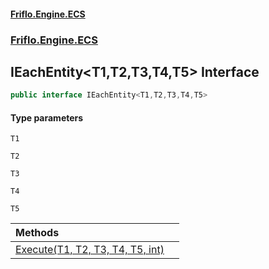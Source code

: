 #### [Friflo.Engine.ECS](index.md 'index')
### [Friflo.Engine.ECS](Friflo.Engine.ECS.md 'Friflo.Engine.ECS')

## IEachEntity<T1,T2,T3,T4,T5> Interface

```csharp
public interface IEachEntity<T1,T2,T3,T4,T5>
```
#### Type parameters

<a name='Friflo.Engine.ECS.IEachEntity_T1,T2,T3,T4,T5_.T1'></a>

`T1`

<a name='Friflo.Engine.ECS.IEachEntity_T1,T2,T3,T4,T5_.T2'></a>

`T2`

<a name='Friflo.Engine.ECS.IEachEntity_T1,T2,T3,T4,T5_.T3'></a>

`T3`

<a name='Friflo.Engine.ECS.IEachEntity_T1,T2,T3,T4,T5_.T4'></a>

`T4`

<a name='Friflo.Engine.ECS.IEachEntity_T1,T2,T3,T4,T5_.T5'></a>

`T5`

| Methods | |
| :--- | :--- |
| [Execute(T1, T2, T3, T4, T5, int)](IEachEntity_T1,T2,T3,T4,T5_.Execute(T1,T2,T3,T4,T5,int).md 'Friflo.Engine.ECS.IEachEntity<T1,T2,T3,T4,T5>.Execute(T1, T2, T3, T4, T5, int)') | |
